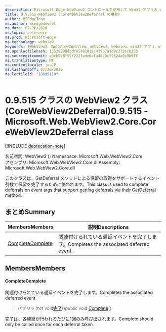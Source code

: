 ```yaml
---
description: Microsoft Edge WebView2 コントロールを使用して Win32 アプリの web コンテンツをホストする
title: 0.9.515-WebView2 (CoreWebView2Deferral の場合)
author: MSEdgeTeam
ms.author: msedgedevrel
ms.date: 07/20/2020
ms.topic: reference
ms.prod: microsoft-edge
ms.technology: webview
keywords: IWebView2、IWebView2WebView、webview2、webview、win32 アプリ、win32、edge、ICoreWebView2、ICoreWebView2Controller、browser control、edge html
ms.openlocfilehash: 135289994bdfe5481018c479b7a1d9c372ecb256
ms.sourcegitcommit: e0cb9e6f59f222fade6afa4829c59524a9a9b9ff
ms.translationtype: MT
ms.contentlocale: ja-JP
ms.lasthandoff: 07/20/2020
ms.locfileid: "10885110"
---
```

# <span data-ttu-id="5a9f8-104">0.9.515 クラスの WebView2 クラス (CoreWebView2Deferral)</span><span class="sxs-lookup"><span data-stu-id="5a9f8-104">0.9.515 - Microsoft.Web.WebView2.Core.CoreWebView2Deferral class</span></span> 

[!INCLUDE [deprecation-note](../../includes/deprecation-note.md)]

<span data-ttu-id="5a9f8-105">名前空間: WebView2 () </span><span class="sxs-lookup"><span data-stu-id="5a9f8-105">Namespace: Microsoft.Web.WebView2.Core</span></span>\
<span data-ttu-id="5a9f8-106">アセンブリ: Microsoft.Web.WebView2.Core.dll</span><span class="sxs-lookup"><span data-stu-id="5a9f8-106">Assembly: Microsoft.Web.WebView2.Core.dll</span></span>

<span data-ttu-id="5a9f8-107">このクラスは、GetDeferral メソッドによる保留の取得をサポートするイベント引数で保留を完了するために使われます。</span><span class="sxs-lookup"><span data-stu-id="5a9f8-107">This class is used to complete deferrals on event args that support getting deferrals via their GetDeferral method.</span></span>

## <span data-ttu-id="5a9f8-108">まとめ</span><span class="sxs-lookup"><span data-stu-id="5a9f8-108">Summary</span></span>

 <span data-ttu-id="5a9f8-109">Members</span><span class="sxs-lookup"><span data-stu-id="5a9f8-109">Members</span></span>                        | <span data-ttu-id="5a9f8-110">説明</span><span class="sxs-lookup"><span data-stu-id="5a9f8-110">Descriptions</span></span>
--------------------------------|---------------------------------------------
[<span data-ttu-id="5a9f8-111">Complete</span><span class="sxs-lookup"><span data-stu-id="5a9f8-111">Complete</span></span>](#complete) | <span data-ttu-id="5a9f8-112">関連付けられている遅延イベントを完了します。</span><span class="sxs-lookup"><span data-stu-id="5a9f8-112">Completes the associated deferred event.</span></span>

## <span data-ttu-id="5a9f8-113">Members</span><span class="sxs-lookup"><span data-stu-id="5a9f8-113">Members</span></span>

#### <span data-ttu-id="5a9f8-114">Complete</span><span class="sxs-lookup"><span data-stu-id="5a9f8-114">Complete</span></span> 

<span data-ttu-id="5a9f8-115">関連付けられている遅延イベントを完了します。</span><span class="sxs-lookup"><span data-stu-id="5a9f8-115">Completes the associated deferred event.</span></span>

> <span data-ttu-id="5a9f8-116">パブリックの void[完了](#complete)()</span><span class="sxs-lookup"><span data-stu-id="5a9f8-116">public void [Complete](#complete)()</span></span>

<span data-ttu-id="5a9f8-117">完了は、各繰延が行われるたびに1回のみ呼び出されます。</span><span class="sxs-lookup"><span data-stu-id="5a9f8-117">Complete should only be called once for each deferral taken.</span></span>

